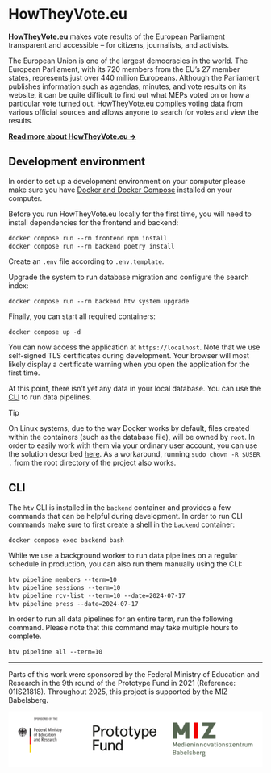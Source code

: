 # HowTheyVote.eu

**[HowTheyVote.eu](https://howtheyvote.eu)** makes vote results of the European Parliament transparent and accessible – for citizens, journalists, and activists.

The European Union is one of the largest democracies in the world. The European Parliament, with its 720 members from the EU’s 27 member states, represents just over 440 million Europeans. Although the Parliament publishes information such as agendas, minutes, and vote results on its website, it can be quite difficult to find out what MEPs voted on or how a particular vote turned out. HowTheyVote.eu compiles voting data from various official sources and allows anyone to search for votes and view the results.

**[Read more about HowTheyVote.eu →](https://howtheyvote.eu/about)**

## Development environment

In order to set up a development environment on your computer please make sure you have [Docker and Docker Compose](https://docs.docker.com/engine/install/) installed on your computer.

Before you run HowTheyVote.eu locally for the first time, you will need to install dependencies for the frontend and backend:

```
docker compose run --rm frontend npm install
docker compose run --rm backend poetry install
```

Create an `.env` file according to `.env.template`.

Upgrade the system to run database migration and configure the search index:

```
docker compose run --rm backend htv system upgrade
```

Finally, you can start all required containers:

```
docker compose up -d
```

You can now access the application at `https://localhost`. Note that we use self-signed TLS certificates during development. Your browser will most likely display a certificate warning when you open the application for the first time.

At this point, there isn’t yet any data in your local database. You can use the [CLI](#cli) to run data pipelines.

> [!TIP]
> On Linux systems, due to the way Docker works by default, files created within the containers (such as the database file), will be owned by `root`.
> In order to easily work with them via your ordinary user account, you can use the solution described [here](https://stackoverflow.com/a/70613576/4418325).
> As a workaround, running `sudo chown -R $USER .` from the root directory of the project also works.           

## CLI

The `htv` CLI is installed in the `backend` container and provides a few commands that can be helpful during development. In order to run CLI commands make sure to first create a shell in the `backend` container:

```
docker compose exec backend bash
```

While we use a background worker to run data pipelines on a regular schedule in production, you can also run them manually using the CLI:

```
htv pipeline members --term=10
htv pipeline sessions --term=10
htv pipeline rcv-list --term=10 --date=2024-07-17
htv pipeline press --date=2024-07-17
```

In order to run all data pipelines for an entire term, run the following command. Please note that this command may take multiple hours to complete.

```
htv pipeline all --term=10
```

---

Parts of this work were sponsored by the Federal Ministry of Education and Research in the 9th round of the Prototype Fund in 2021 (Reference: 01IS21818). Throughout 2025, this project is supported by the MIZ Babelsberg.

<img src="./docs/funders.png" alt="Logo of the Federal Ministry of Education and Research of Germany, the Prototype Fund and the MIZ Babelsberg." height="auto" />
